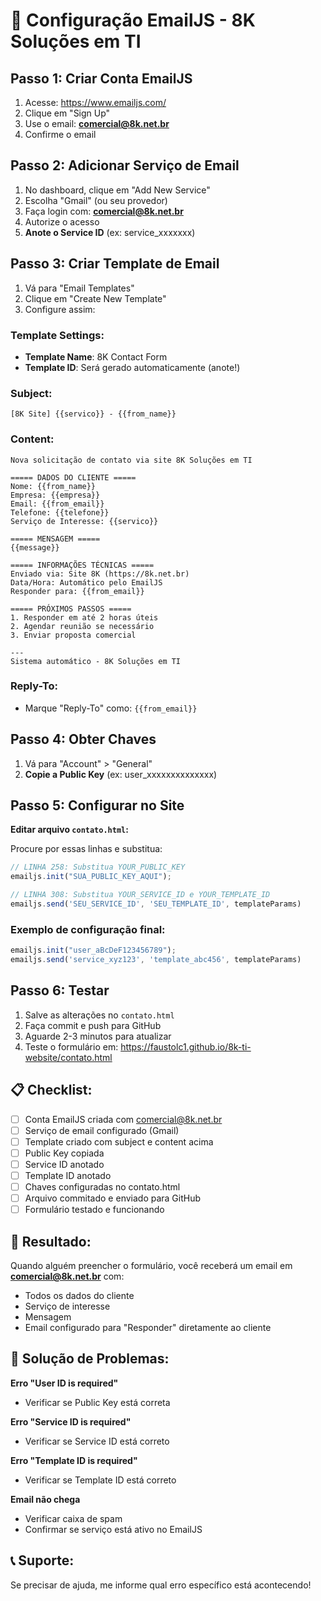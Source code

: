 # 📧 Configuração EmailJS - 8K Soluções em TI

## Passo 1: Criar Conta EmailJS

1. Acesse: https://www.emailjs.com/
2. Clique em "Sign Up"
3. Use o email: **comercial@8k.net.br**
4. Confirme o email

## Passo 2: Adicionar Serviço de Email

1. No dashboard, clique em "Add New Service"
2. Escolha "Gmail" (ou seu provedor)
3. Faça login com: **comercial@8k.net.br**
4. Autorize o acesso
5. **Anote o Service ID** (ex: service_xxxxxxx)

## Passo 3: Criar Template de Email

1. Vá para "Email Templates"
2. Clique em "Create New Template"
3. Configure assim:

### Template Settings:
- **Template Name**: 8K Contact Form
- **Template ID**: Será gerado automaticamente (anote!)

### Subject:
```
[8K Site] {{servico}} - {{from_name}}
```

### Content:
```
Nova solicitação de contato via site 8K Soluções em TI

===== DADOS DO CLIENTE =====
Nome: {{from_name}}
Empresa: {{empresa}}
Email: {{from_email}}
Telefone: {{telefone}}
Serviço de Interesse: {{servico}}

===== MENSAGEM =====
{{message}}

===== INFORMAÇÕES TÉCNICAS =====
Enviado via: Site 8K (https://8k.net.br)
Data/Hora: Automático pelo EmailJS
Responder para: {{from_email}}

===== PRÓXIMOS PASSOS =====
1. Responder em até 2 horas úteis
2. Agendar reunião se necessário
3. Enviar proposta comercial

---
Sistema automático - 8K Soluções em TI
```

### Reply-To:
- Marque "Reply-To" como: `{{from_email}}`

## Passo 4: Obter Chaves

1. Vá para "Account" > "General"
2. **Copie a Public Key** (ex: user_xxxxxxxxxxxxxx)

## Passo 5: Configurar no Site

**Editar arquivo `contato.html`:**

Procure por essas linhas e substitua:

```javascript
// LINHA 258: Substitua YOUR_PUBLIC_KEY
emailjs.init("SUA_PUBLIC_KEY_AQUI");

// LINHA 308: Substitua YOUR_SERVICE_ID e YOUR_TEMPLATE_ID  
emailjs.send('SEU_SERVICE_ID', 'SEU_TEMPLATE_ID', templateParams)
```

### Exemplo de configuração final:
```javascript
emailjs.init("user_aBcDeF123456789");
emailjs.send('service_xyz123', 'template_abc456', templateParams)
```

## Passo 6: Testar

1. Salve as alterações no `contato.html`
2. Faça commit e push para GitHub
3. Aguarde 2-3 minutos para atualizar
4. Teste o formulário em: https://faustolc1.github.io/8k-ti-website/contato.html

## 📋 Checklist:

- [ ] Conta EmailJS criada com comercial@8k.net.br
- [ ] Serviço de email configurado (Gmail)
- [ ] Template criado com subject e content acima
- [ ] Public Key copiada
- [ ] Service ID anotado  
- [ ] Template ID anotado
- [ ] Chaves configuradas no contato.html
- [ ] Arquivo commitado e enviado para GitHub
- [ ] Formulário testado e funcionando

## 🎯 Resultado:

Quando alguém preencher o formulário, você receberá um email em **comercial@8k.net.br** com:
- Todos os dados do cliente
- Serviço de interesse
- Mensagem
- Email configurado para "Responder" diretamente ao cliente

## 🔧 Solução de Problemas:

**Erro "User ID is required"**
- Verificar se Public Key está correta

**Erro "Service ID is required"**  
- Verificar se Service ID está correto

**Erro "Template ID is required"**
- Verificar se Template ID está correto

**Email não chega**
- Verificar caixa de spam
- Confirmar se serviço está ativo no EmailJS

## 📞 Suporte:
Se precisar de ajuda, me informe qual erro específico está acontecendo!